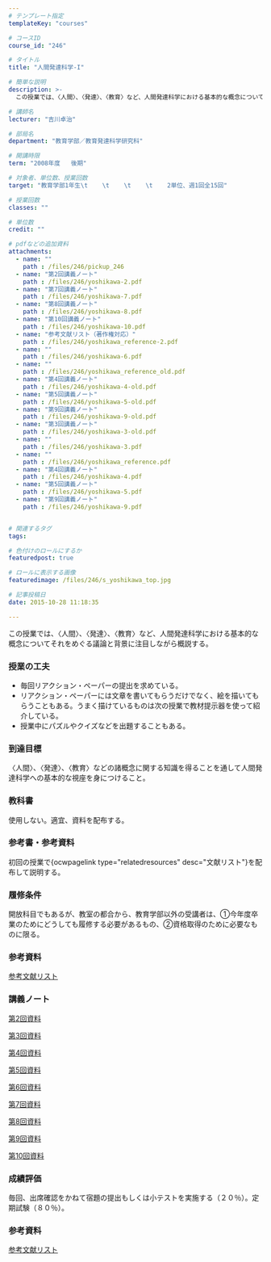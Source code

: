 ```yaml
---
# テンプレート指定
templateKey: "courses"

# コースID
course_id: "246"

# タイトル
title: "人間発達科学-I"

# 簡単な説明
description: >-
  この授業では、〈人間〉、〈発達〉、〈教育〉など、人間発達科学における基本的な概念についてそれをめぐる議論と背景に注目しながら概説する。...

# 講師名
lecturer: "吉川卓治"

# 部局名
department: "教育学部／教育発達科学研究科"

# 開講時限
term: "2008年度	後期"

# 対象者、単位数、授業回数
target: "教育学部1年生\t    \t    \t    \t    2単位、週1回全15回"

# 授業回数
classes: ""

# 単位数
credit: ""

# pdfなどの追加資料
attachments: 
  - name: "" 
    path : /files/246/pickup_246
  - name: "第2回講義ノート" 
    path : /files/246/yoshikawa-2.pdf
  - name: "第7回講義ノート" 
    path : /files/246/yoshikawa-7.pdf
  - name: "第8回講義ノート" 
    path : /files/246/yoshikawa-8.pdf
  - name: "第10回講義ノート" 
    path : /files/246/yoshikawa-10.pdf
  - name: "参考文献リスト（著作権対応）" 
    path : /files/246/yoshikawa_reference-2.pdf
  - name: "" 
    path : /files/246/yoshikawa-6.pdf
  - name: "" 
    path : /files/246/yoshikawa_reference_old.pdf
  - name: "第4回講義ノート" 
    path : /files/246/yoshikawa-4-old.pdf
  - name: "第5回講義ノート" 
    path : /files/246/yoshikawa-5-old.pdf
  - name: "第9回講義ノート" 
    path : /files/246/yoshikawa-9-old.pdf
  - name: "第3回講義ノート" 
    path : /files/246/yoshikawa-3-old.pdf
  - name: "" 
    path : /files/246/yoshikawa-3.pdf
  - name: "" 
    path : /files/246/yoshikawa_reference.pdf
  - name: "第4回講義ノート" 
    path : /files/246/yoshikawa-4.pdf
  - name: "第5回講義ノート" 
    path : /files/246/yoshikawa-5.pdf
  - name: "第9回講義ノート" 
    path : /files/246/yoshikawa-9.pdf


# 関連するタグ
tags:

# 色付けのロールにするか
featuredpost: true

# ロールに表示する画像
featuredimage: /files/246/s_yoshikawa_top.jpg

# 記事投稿日
date: 2015-10-28 11:18:35

---
```

この授業では、〈人間〉、〈発達〉、〈教育〉など、人間発達科学における基本的な概念についてそれをめぐる議論と背景に注目しながら概説する。
### 授業の工夫

  * 毎回リアクション・ペーパーの提出を求めている。
  * リアクション・ペーパーには文章を書いてもらうだけでなく、絵を描いてもらうこともある。うまく描けているものは次の授業で教材提示器を使って紹介している。
  * 授業中にパズルやクイズなどを出題することもある。

### 到達目標

〈人間〉、〈発達〉、〈教育〉などの諸概念に関する知識を得ることを通して人間発達科学への基本的な視座を身につけること。 

### 教科書

使用しない。適宜、資料を配布する。 

### 参考書・参考資料

初回の授業で{ocwpagelink type="relatedresources" desc="文献リスト"}を配布して説明する。 

### 履修条件

開放科目でもあるが、教室の都合から、教育学部以外の受講者は、&#x2460;今年度卒業のためにどうしても履修する必要があるもの、&#x2461;資格取得のために必要なものに限る。 

### 参考資料


[参考文献リスト](/files/246/yoshikawa_reference.pdf) 

### 講義ノート


[第2回資料](/files/246/yoshikawa-2.pdf) 

[第3回資料](/files/246/yoshikawa-3.pdf) 

[第4回資料](/files/246/yoshikawa-4.pdf) 

[第5回資料](/files/246/yoshikawa-5.pdf) 

[第6回資料](/files/246/yoshikawa-6.pdf) 

[第7回資料](/files/246/yoshikawa-7.pdf) 

[第8回資料](/files/246/yoshikawa-8.pdf) 

[第9回資料](/files/246/yoshikawa-9.pdf) 

[第10回資料](/files/246/yoshikawa-10.pdf) 

### 成績評価

毎回、出席確認をかねて宿題の提出もしくは小テストを実施する（２０％）。定期試験（８０％）。
### 参考資料


[参考文献リスト](/files/246/yoshikawa_reference.pdf) 
